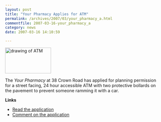 ```yaml
---
layout: post
title: "Your Pharmacy Applies for ATM"
permalink: /archives/2007/03/your_pharmacy_a.html
commentfile: 2007-03-16-your_pharmacy_a
category: news
date: 2007-03-16 14:10:59

---
```


<a href="/assets/images/2007/pharmacy_atm.jpg"><img src="/assets/images/2007/pharmacy_atm-thumb.jpg" width="150" height="85" alt="drawing of ATM" class="photo right" /></a>

The *Your Pharmacy* at 38 Crown Road has applied for planning permission for a street facing, 24 hour accessible ATM with two protective bollards on the pavement to prevent someone ramming it with a car.

**Links**

-   [Read the application](http://www.ukplanning.com/richmond/showCaseFile.do?councilName=London+Borough+of+Richmond+upon+Thames&appNumber=07/0599/FUL)
-   [Comment on the application](http://www.ukplanning.com/richmond/createComment.do?action=CreateApplicationComment&applicationType=PLANNING%20FOLDER&appNumber=07/0599/FUL)

